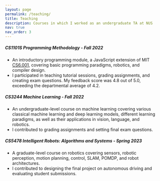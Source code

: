```yaml
---
layout: page
permalink: /teaching/
title: Teaching
description: Courses in which I worked as an undergraduate TA at NUS
nav: true
nav_order: 3
---
```


##### CS1101S Programming Methodology - Fall 2022
- An introductory programming module, a JavaScript extension of MIT [CS6.001](https://ocw.mit.edu/courses/6-0001-introduction-to-computer-science-and-programming-in-python-fall-2016/), covering basic programming paradigms, robotics, and compiler design. 
- I participated in teaching tutorial sessions, grading assignments, and creating exam questions. My feedback score was 4.8 out of 5.0, exceeding the departmental average of 4.2.

##### CS3244 Machine Learning - Fall 2022
- An undergraduate-level course on machine learning covering various classical machine learning and deep learning models, different learning paradigms, as well as their applications in vision, language, and robotics.
- I contributed to grading assignments and setting final exam questions.

##### CS5478  Intelligent Robots: Algorithms and Systems - Spring 2023
- A graduate-level course on robotics covering sensors, robotic perception, motion planning, control, SLAM, POMDP, and robot architectures. 
- I contributed to designing the final project on autonomous driving and evaluating student submissions.
